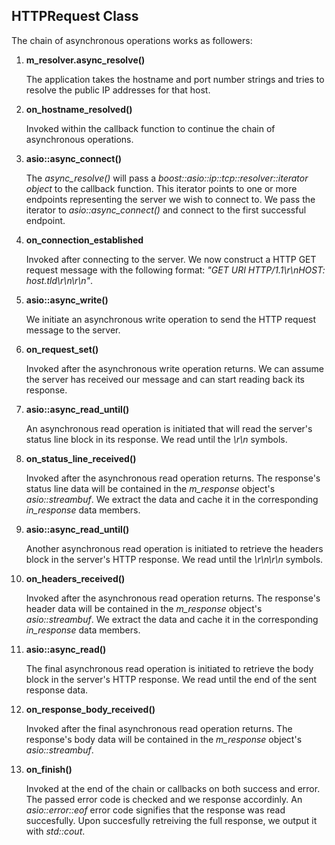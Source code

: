 ## HTTPRequest Class

The chain of asynchronous operations works as followers:

1.  **m_resolver.async_resolve()**

     The application takes the hostname and port number strings and tries to resolve the public IP addresses for that host.

2.  **on_hostname_resolved()**

     Invoked within the callback function to continue the chain of asynchronous operations.

3.  **asio::async_connect()**

     The _async_resolve()_ will pass a _boost::asio::ip::tcp::resolver::iterator object_ to the callback function. This iterator points to one or more endpoints representing the server we wish to connect to. We pass the iterator to _asio::async_connect()_ and connect to the first successful endpoint.

4.  **on_connection_established**

     Invoked after connecting to the server. We now construct a HTTP GET request message with the following format: _"GET URI HTTP/1.1\r\nHOST: host.tld\r\n\r\n"_.

5.  **asio::async_write()**

     We initiate an asynchronous write operation to send the HTTP request message to the server.

6.  **on_request_set()**

     Invoked after the asynchronous write operation returns. We can assume the server has received our message and can start reading back its response.

7.  **asio::async_read_until()**

     An asynchronous read operation is initiated that will read the server's status line block in its response. We read until the _\r\n_ symbols.

8.  **on_status_line_received()**

     Invoked after the asynchronous read operation returns. The response's status line data will be contained in the _m_response_ object's _asio::streambuf_. We extract the data and cache it in the corresponding _in_response_ data members.

9.  **asio::async_read_until()**

     Another asynchronous read operation is initiated to retrieve the headers block in the server's HTTP response. We read until the _\r\n\r\n_ symbols.

10.  **on_headers_received()**

     Invoked after the asynchronous read operation returns. The response's header data will be contained in the _m_response_ object's _asio::streambuf_. We extract the data and cache it in the corresponding _in_response_ data members.

11.  **asio::async_read()**

     The final asynchronous read operation is initiated to retrieve the body block in the server's HTTP response. We read until the end of the sent response data.
 
12.  **on_response_body_received()**

     Invoked after the final asynchronous read operation returns. The response's body data will be contained in the _m_response_ object's _asio::streambuf_. 

12.  **on_finish()**

     Invoked at the end of the chain or callbacks on both success and error. The passed error code is checked and we response accordinly. An _asio::error::eof_ error code signifies that the response was read succesfully. Upon succesfully retreiving the full response, we output it with _std::cout_.